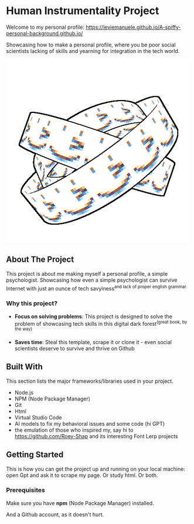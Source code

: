 # Human Instrumentality Project  

Welcome to my personal profile: https://leviemanuele.github.io/A-spiffy-personal-background.github.io/ 

Showcasing how to make a personal profile, where you be poor social scientists lacking of skills and yearning for integration in the tech world.

![ophanim](./images/ophanim.gif)




## About The Project

This project is about me making myself a personal profile, a simple psychologist. Showcasing how even a simple psychologist can survive  Internet with just an ounce of tech savyiness<sup>and lack of proper english grammar.<sup>

### Why this project?

- **Focus on solving problems**: This project is designed to solve the problem of showcasing tech skills in this digital dark forest<sup>(great book, by the way)</sup>

- **Saves time**: Steal this template, scrape it or clone it - even social scientists deserve to survive and thrive on Github

## Built With

This section lists the major frameworks/libraries used in your project.

- Node.js
- NPM (Node Package Manager)
- Git
- Html
- Virtual Studio Code
- AI models to fix my behavioral issues and some code (hi GPT)
- the emulation of those who inspired my, say hi to https://github.com/Roey-Shap and its interesting Font Lerp projects

## Getting Started

This is how you can get the project up and running on your local machine: open Gpt and ask it to scrape my page. Or study html. Or both.

### Prerequisites

Make sure you have **npm** (Node Package Manager) installed. 

And a Github account, as it doesn't hurt.